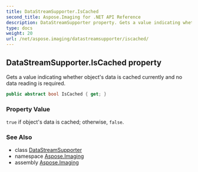 ```yaml
---
title: DataStreamSupporter.IsCached
second_title: Aspose.Imaging for .NET API Reference
description: DataStreamSupporter property. Gets a value indicating whether objects data is cached currently and no data reading is required
type: docs
weight: 20
url: /net/aspose.imaging/datastreamsupporter/iscached/
---
```

## DataStreamSupporter.IsCached property

Gets a value indicating whether object's data is cached currently and no data reading is required.

```csharp
public abstract bool IsCached { get; }
```

### Property Value

`true` if object's data is cached; otherwise, `false`.

### See Also

* class [DataStreamSupporter](../)
* namespace [Aspose.Imaging](../../datastreamsupporter/)
* assembly [Aspose.Imaging](../../../)


